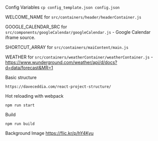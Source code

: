 Config Variables
`cp config_template.json config.json`

WELCOME_NAME for
`src/containers/header/headerContainer.js`

GOOGLE_CALENDAR_SRC for
`src/components/googleCalendar/googleCalendar.js` - Google Calendar iframe source.

SHORTCUT_ARRAY for
`src/containers/maiContent/main.js`

WEATHER for
`src/containers/weatherContainer/weatherContainer.js` -
https://www.wunderground.com/weather/api/d/docs?d=data/forecast&MR=1


Basic structure
```
https://daveceddia.com/react-project-structure/
```

Hot reloading with webpack 
```
npm run start
```

Build
```
npm run build
```


Background Image
https://flic.kr/p/hY4Kyu
